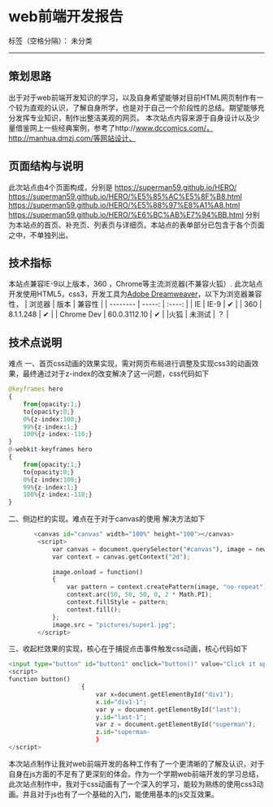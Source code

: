 ﻿# web前端开发报告

标签（空格分隔）： 未分类

---

## 策划思路
出于对于web前端开发知识的学习，以及自身希望能够对目前HTML网页制作有一个较为直观的认识，了解自身所学，也是对于自己一个阶段性的总结。期望能够充分发挥专业知识，制作出整洁美观的网页。
本次站点内容来源于自身设计以及少量借鉴网上一些经典案例，参考了http://www.dccomics.com/，http://manhua.dmzj.com/等网站设计、


## 页面结构与说明
此次站点由4个页面构成，分别是
https://superman59.github.io/HERO/
https://superman59.github.io/HERO/%E5%85%AC%E5%8F%B8.html
https://superman59.github.io/HERO/%E5%88%97%E8%A1%A8.html
https://superman59.github.io/HERO/%E6%BC%AB%E7%94%BB.html
分别为本站点的首页、补充页、列表页与详细页。本站点的表单部分已包含于各个页面之中，不单独列出。

## 技术指标
本站点兼容IE-9以上版本，360 ，Chrome等主流浏览器(不兼容火狐）.
此次站点开发使用HTML5，css3，开发工具为[Adobe Dreamweaver](http://www.adobe.com/cn/products/dreamweaver.html)，以下为浏览器兼容性，
| 浏览器        | 版本   |  兼容性  |
| --------   | -----:  | :----:  |
| IE     | IE-9 |   ✔     |
| 360        |   8.1.1.248   |   ✔   |
| Chrome Dev        |    60.0.3112.10    |  ✔  |
|火狐     | 未测试 |   ？    |

## 技术点说明
难点
一、首页css动画的效果实现，需对网页布局进行调整及实现css3的动画效果，最终通过对于z-index的改变解决了这一问题，css代码如下
```python
@keyframes hero
{
	from{opacity:1;}
	to{opacity:0;}
	0%{z-index:100;}
	99%{z-index:1;}
	100%{z-index:-110;}
}
@-webkit-keyframes hero
{
	from{opacity:1;}
	to{opacity:0;}
	0%{z-index:100;}
	99%{z-index:1;}
	100%{z-index:-110;}
}
```
二、侧边栏的实现。难点在于对于canvas的使用
解决方法如下
```python
       <canvas id="canvas" width="100%" height="100"></canvas>
        <script>
            var canvas = document.querySelector("#canvas"), image = new Image();
            var context = canvas.getContext("2d");
    
            image.onload = function() 
            {
                var pattern = context.createPattern(image, "no-repeat");
                context.arc(50, 50, 50, 0, 2 * Math.PI);
                context.fillStyle = pattern;
                context.fill();    
            };
            image.src = "pictures/super1.jpg";
        </script>
```
三、收起栏效果的实现，核心在于捕捉点击事件触发css动画，核心代码如下
```python
<input type="button" id="button1" onclick="button()" value="Click it up ▼" />
<script>
function button()
					{
						var x=document.getElementById("div1");
						x.id="div1-1";
						var y = document.getElementById("last");
						y.id="last-1";
						var z = document.getElementById("superman");
						z.id="superman-
						}
</script>
```


本次站点制作让我对web前端开发的各种工作有了一个更清晰的了解及认识，对于自身在js方面的不足有了更深刻的体会。作为一个学期web前端开发的学习总结，此次站点制作中，我对于css动画有了一个深入的学习，能较为熟练的使用css3动画。并且对于js也有了一个基础的入门，能使用基本的js交互效果。

